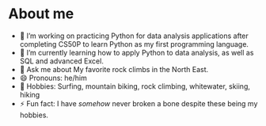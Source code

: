 # About me

- 🔭 I’m working on practicing Python for data analysis applications after completing CS50P to learn Python as my first programming language.
- 🌱 I’m currently learning how to apply Python to data analysis, as well as SQL and advanced Excel.
- 💬 Ask me about My favorite rock climbs in the North East.
- 😄 Pronouns: he/him
- 🌊 Hobbies: Surfing, mountain biking, rock climbing, whitewater, skiing, hiking
- ⚡ Fun fact: I have *somehow* never broken a bone despite these being my hobbies.
